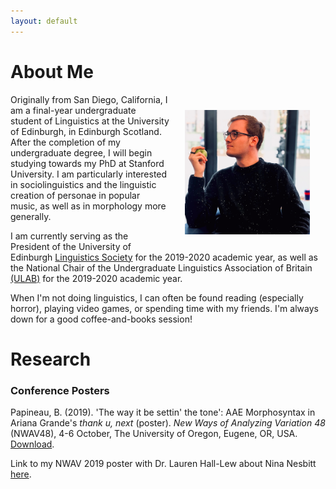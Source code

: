 ```yaml
---
layout: default
---
```


# About Me

<img align="right" src="Portrait_Sq.png" alt="Cosplaying Steve Jobs" width="200" hspace="25" vspace="25"/> 
Originally from San Diego, California, I am a final-year undergraduate student of Linguistics at the University of Edinburgh, in Edinburgh Scotland. After the completion of my undergraduate degree, I will begin studying towards my PhD at Stanford University. I am particularly interested in sociolinguistics and the linguistic creation of personae in popular music, as well as in morphology more generally.

I am currently serving as the President of the University of Edinburgh [Linguistics Society](https://eulingsoc.eusa.ed.ac.uk/) for the 2019-2020 academic year, as well as the National Chair of the Undergraduate Linguistics Association of Britain [(ULAB)](https://www.ulab.org.uk/) for the 2019-2020 academic year.

When I'm not doing linguistics, I can often be found reading (especially horror), playing video games, or spending time with my friends. I'm always down for a good coffee-and-books session!

# Research

### Conference Posters

Papineau, B. (2019). 'The way it be settin' the tone': AAE Morphosyntax in Ariana Grande's *thank u, next* (poster). *New Ways of Analyzing Variation 48* (NWAV48), 4-6 October, The University of Oregon, Eugene, OR, USA. [Download](Papineau_Grande_2019.pdf).

Link to my NWAV 2019 poster with Dr. Lauren Hall-Lew about Nina Nesbitt [here](Papineau_and_Hall-Lew_2019.pdf).


